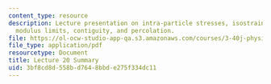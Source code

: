 ```yaml
---
content_type: resource
description: Lecture presentation on intra-particle stresses, isostrain and isostress,
  modulus limits, contiguity, and percolation.
file: https://ol-ocw-studio-app-qa.s3.amazonaws.com/courses/3-40j-physical-metallurgy-fall-2009/3bf8cd8d558bd7648bbde275f334dc11_MIT3_40JF09_lec20.pdf
file_type: application/pdf
resourcetype: Document
title: Lecture 20 Summary
uid: 3bf8cd8d-558b-d764-8bbd-e275f334dc11
---
```

